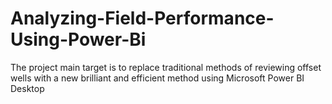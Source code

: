 # Analyzing-Field-Performance-Using-Power-Bi
The project main target is to replace traditional methods of reviewing offset wells with a new brilliant and efficient method using Microsoft Power BI Desktop
